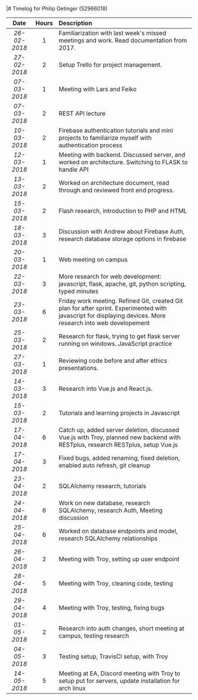 
|# Timelog for Philip Oetinger (S2966018)

| Date         | Hours | Description                                                                                                                                                   |
| :---:        | :---: | :---                                                                                                                                                          |
| *26-02-2018* |     1 | Familiarization with last week's missed meetings and work. Read documentation from 2017.                                                                      |
| *27-02-2018* |     2 | Setup Trello for project management.                                                                                                                          |
| *07-03-2018* |     1 | Meeting with Lars and Feiko                                                                                                                                   |
| *07-03-2018* |     2 | REST API lecture                                                                                                                                              |
| *10-03-2018* |     2 | Firebase authentication tutorials and mini projects to familiarize myself with authentication process                                                         |
| *12-03-2018* |     1 | Meeting with backend. Discussed server, and worked on architecture. Switching to FLASK to handle API                                                          |
| *13-03-2018* |     2 | Worked on architecture document, read through and reviewed front end progress.                                                                                |
| *15-03-2018* |     2 | Flash research, introduction to PHP and HTML                                                                                                                  |
| *18-03-2018* |     3 | Discussion with Andrew about Firebase Auth, research database storage options in firebase                                                                     |
| *20-03-2018* |     1 | Web meeting on campus                                                                                                                                         |
| *22-03-2018* |     3 | More research for web development: javascript, flask, apache, git, python scripting, typed minutes                                                            |
| *23-03-2018* |     6 | Friday work meeting. Refined Git, created Git plan for after sprint. Experimented with javascript for displaying devices. More research into web developement |
| *25-03-2018* |     2 | Research for flask, trying to get flask server running on windows. JavaScript practice                                                                        |
| *27-03-2018* |     1 | Reviewing code before and after ethics presentations.                                                                                                         |
| *14-03-2018* |     3 | Research into Vue.js and React.js.                                                                                                                            |
| *15-03-2018* |     2 | Tutorials and learning projects in Javascript                                                                                                                 |
| *17-04-2018* |     6 | Catch up, added server deletion, discussed Vue.js with Troy, planned new backend with RESTplus, research RESTplus, setup Vue.js                               |
| *17-04-2018* |     3 | Fixed bugs, added renaming, fixed deletion, enabled auto refresh, git cleanup                                                                                 |
| *23-04-2018* |     2 | SQLAlchemy research, tutorials                                                                                                                                |
| *24-04-2018* |     6 | Work on new database, research SQLAlchemy, research Auth, Meeting discussion                                                                                  |
| *25-04-2018* |     6 | Worked on database endpoints and model, research SQLAlchemy relationships                                                                                     |
| *26-04-2018* |     2 | Meeting with Troy, setting up user endpoint                                                                                                                   |
| *28-04-2018* |     5 | Meeting with Troy, cleaning code, testing                                                                                                                     |
| *29-04-2018* |     4 | Meeting with Troy, testing, fixing bugs                                                                                                                       |
| *01-05-2018* |     2 | Research into auth changes, short meeting at campus, testing research                                                                                         |
| *04-05-2018* |     3 | Testing setup, TravisCI setup, with Troy                                                                                                                      |
| *14-05-2018* |     5 | Meeting at EA, Discord meeting with Troy to setup put for servers, update installation for arch linux                                                         |
